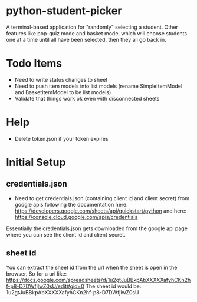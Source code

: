 # python-student-picker
A terminal-based application for "randomly" selecting a student.  Other features like pop-quiz mode and basket mode, which will choose students one at a time until all have been selected, then they all go back in.

# Todo Items
- Need to write status changes to sheet
- Need to push item models into list models (rename SimpleItemModel and BasketItemModel to be list models)
- Validate that things work ok even with disconnected sheets

# Help
- Delete token.json if your token expires

# Initial Setup
## credentials.json
- Need to get credentials.json (containing client id and client secret) from google apis following the documentation here: https://developers.google.com/sheets/api/quickstart/python
and here: https://console.cloud.google.com/apis/credentials

Essentially the credentials.json gets downloaded from the google api page where you can see the client id and client secret.

## sheet id
You can extract the sheet id from the url when the sheet is open in the browser.
So for a url like: https://docs.google.com/spreadsheets/d/1u2gtJuBBkpAbXXXXXafyhCKn2hf-p8-D7DWfjlwZ0sU/edit#gid=0
The sheet id would be: 1u2gtJuBBkpAbXXXXXafyhCKn2hf-p8-D7DWfjlwZ0sU